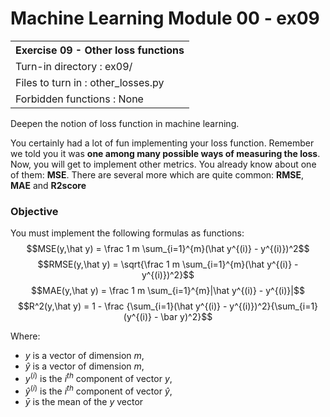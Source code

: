 # Machine Learning Module 00 - ex09

<table>
<tr><th>Exercise 09 -  Other loss functions</th></tr>
<tr><td>Turn-in directory : ex09/ </tr>
<tr><td>Files to turn in : other_losses.py </tr>
<tr><td>Forbidden functions : None</tr>
</table>

Deepen the notion of loss function in machine learning. 

You certainly had a lot of fun implementing your loss function. Remember we told you it was **one among many possible ways of measuring the loss**. Now, you will get to implement other metrics. You already know about one of them: **MSE**. There are several more which are quite common: **RMSE**, **MAE** and **R2score**

### Objective

You must implement the following formulas as functions:
$$MSE(y,\hat y) = \frac 1 m \sum_{i=1}^{m}(\hat y^{(i)} - y^{(i)})^2$$
$$RMSE(y,\hat y) = \sqrt{\frac 1 m \sum_{i=1}^{m}(\hat y^{(i)} - y^{(i)})^2}$$
$$MAE(y,\hat y) = \frac 1 m \sum_{i=1}^{m}|\hat y^{(i)} - y^{(i)}|$$
$$R^2(y,\hat y) = 1 - \frac {\sum_{i=1}(\hat y^{(i)} - y^{(i)})^2}{\sum_{i=1}(y^{(i)} - \bar y)^2}$$

Where:

 - $y$ is a vector of dimension $m$,
 - $\hat y$ is a vector of dimension $m$,
 - $y^{(i)}$ is the $i^{th}$ component of vector $y$,
 - $\hat y^{(i)}$ is the $i^{th}$ component of vector $\hat y$,
 - $\bar y$ is the mean of the $y$ vector
